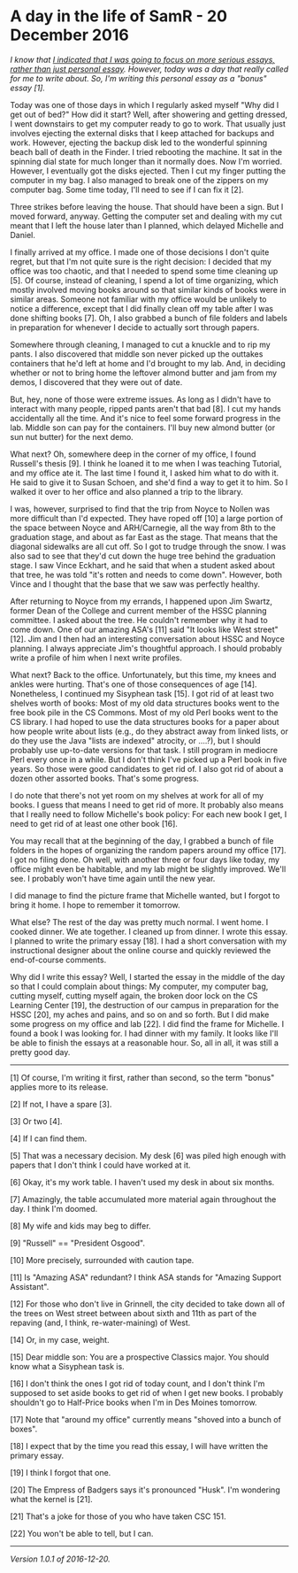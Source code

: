 A day in the life of SamR - 20 December 2016
============================================

*I know that [I indicated that I was going to focus on more serious
essays, rather than just personal essay](serious-or-frivolous.html).
However, today was a day that really called for me to write about.
So, I'm writing this personal essay as a "bonus" essay [1].*

Today was one of those days in which I regularly asked myself "Why did I
get out of bed?"  How did it start?  Well, after showering and getting
dressed, I went downstairs to get my computer ready to go to work.
That usually just involves ejecting the external disks that I keep
attached for backups and work.  However, ejecting the backup disk led
to the wonderful spinning beach ball of death in the Finder.  I tried
rebooting the machine.  It sat in the spinning dial state for much
longer than it normally does.  Now I'm worried.  However, I eventually
got the disks ejected.  Then I cut my finger putting the computer in
my bag.  I also managed to break one of the zippers on my computer bag.
Some time today, I'll need to see if I can fix it [2].

Three strikes before leaving the house.  That should have been a sign.
But I moved forward, anyway.  Getting the computer set and dealing with
my cut meant that I left the house later than I planned, which delayed
Michelle and Daniel.

I finally arrived at my office.  I made one of those decisions I
don't quite regret, but that I'm not quite sure is the right decision:
I decided that my office was too chaotic, and that I needed to spend
some time cleaning up [5].  Of course, instead of cleaning, I spend a
lot of time organizing, which mostly involved moving books around so
that similar kinds of books were in similar areas.  Someone not familiar
with my office would be unlikely to notice a difference, except that I
did finally clean off my table after I was done shifting books [7].  Oh,
I also grabbed a bunch of file folders and labels in preparation for
whenever I decide to actually sort through papers.

Somewhere through cleaning, I managed to cut a knuckle and to rip my
pants.  I also discovered that middle son never picked up the outtakes
containers that he'd left at home and I'd brought to my lab.  And, in
deciding whether or not to bring home the leftover almond butter and
jam from my demos, I discovered that they were out of date.

But, hey, none of those were extreme issues.  As long as I didn't have 
to interact with many people, ripped pants aren't that bad [8].  I cut
my hands accidentally all the time.  And it's nice to feel some forward
progress in the lab.  Middle son can pay for the containers.  I'll buy
new almond butter (or sun nut butter) for the next demo.

What next?  Oh, somewhere deep in the corner of my office, I found
Russell's thesis [9].  I think he loaned it to me when I was teaching
Tutorial, and my office ate it.  The last time I found it, I asked
him what to do with it.  He said to give it to Susan Schoen, and she'd
find a way to get it to him.  So I walked it over to her office and
also planned a trip to the library.

I was, however, surprised to find that the trip from Noyce to Nollen
was more difficult than I'd expected.  They have roped off [10] a large
portion of the space between Noyce and ARH/Carnegie, all the way from
8th to the graduation stage, and about as far East as the stage.  That
means that the diagonal sidewalks are all cut off.  So I got to
trudge through the snow.  I was also sad to see that they'd cut down
the huge tree behind the graduation stage.  I saw Vince Eckhart, and 
he said that when a student asked about that tree, he was told "it's
rotten and needs to come down".  However, both Vince and I thought that
the base that we saw was perfectly healthy.  

After returning to Noyce from my errands, I happened upon Jim Swartz,
former Dean of the College and current member of the HSSC planning
committee.  I asked about the tree.  He couldn't remember why it had
to come down.  One of our amazing ASA's [11] said "It looks like
West street" [12].  Jim and I then had an interesting conversation
about HSSC and Noyce planning.  I always appreciate Jim's thoughtful
approach.  I should probably write a profile of him when I next write
profiles.

What next?  Back to the office.  Unfortunately, but this time, my knees
and ankles were hurting.  That's one of those consequences of age [14].
Nonetheless, I continued my Sisyphean task [15].  I got rid of at least
two shelves worth of books: Most of my old data structures books went to
the free book pile in the CS Commons.  Most of my old Perl books went
to the CS library.  I had hoped to use the data structures books for a
paper about how people write about lists (e.g., do they abstract away
from linked lists, or do they use the Java "lists are indexed" atrocity,
or ....?), but I should probably use up-to-date versions for that task.
I still program in mediocre Perl every once in a while.  But I don't think
I've picked up a Perl book in five years.  So those were good candidates
to get rid of.  I also got rid of about a dozen other assorted books.
That's some progress.

I do note that there's not yet room on my shelves at work for all of
my books.  I guess that means I need to get rid of more.  It probably
also means that I really need to follow Michelle's book policy: For
each new book I get, I need to get rid of at least one other book [16].

You may recall that at the beginning of the day, I grabbed a bunch of
file folders in the hopes of organizing the random papers around my
office [17].  I got no filing done.  Oh well, with another three or
four days like today, my office might even be habitable, and my lab
might be slightly improved.  We'll see.  I probably won't have time
again until the new year.

I did manage to find the picture frame that Michelle wanted, but I forgot
to bring it home.  I hope to remember it tomorrow.

What else?  The rest of the day was pretty much normal.  I went home.
I cooked dinner.  We ate together.  I cleaned up from dinner.  I wrote
this essay.  I planned to write the primary essay [18].  I had a short
conversation with my instructional designer about the online course and
quickly reviewed the end-of-course comments.

Why did I write this essay?  Well, I started the essay in the middle of
the day so that I could complain about things: My computer, my computer
bag, cutting myself, cutting myself again, the broken door lock on the
CS Learning Center [19], the destruction of our campus in preparation
for the HSSC [20], my aches and pains, and so on and so forth.  But I did
make some progress on my office and lab [22].  I did find the frame for
Michelle.  I found a book I was looking for.  I had dinner with my family.
It looks like I'll be able to finish the essays at a reasonable hour.
So, all in all, it was still a pretty good day.

---

[1] Of course, I'm writing it first, rather than second, so the term
"bonus" applies more to its release.

[2] If not, I have a spare [3].

[3] Or two [4].

[4] If I can find them.

[5] That was a necessary decision.  My desk [6] was piled high enough with
papers that I don't think I could have worked at it.

[6] Okay, it's my work table.  I haven't used my desk in about six months.

[7] Amazingly, the table accumulated more material again throughout
the day.  I think I'm doomed.

[8] My wife and kids may beg to differ.

[9] "Russell" == "President Osgood".

[10] More precisely, surrounded with caution tape.

[11] Is "Amazing ASA" redundant?  I think ASA stands for "Amazing Support
Assistant".

[12] For those who don't live in Grinnell, the city decided to take down
all of the trees on West street between about sixth and 11th as part of
the repaving (and, I think, re-water-maining) of West.

[14] Or, in my case, weight.

[15] Dear middle son: You are a prospective Classics major.  You should
know what a Sisyphean task is.

[16] I don't think the ones I got rid of today count, and I don't think I'm
supposed to set aside books to get rid of when I get new books.  I probably
shouldn't go to Half-Price books when I'm in Des Moines tomorrow.

[17] Note that "around my office" currently means "shoved into a bunch of
boxes".

[18] I expect that by the time you read this essay, I will have written
the primary essay.

[19] I think I forgot that one.

[20] The Empress of Badgers says it's pronounced "Husk".  I'm wondering
what the kernel is [21].

[21] That's a joke for those of you who have taken CSC 151.

[22] You won't be able to tell, but I can.

---

*Version 1.0.1 of 2016-12-20.*
